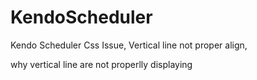 # KendoScheduler
Kendo Scheduler Css Issue, Vertical line not proper align,

why vertical line are not properlly displaying
